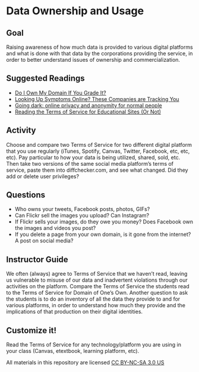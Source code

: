 # Data Ownership and Usage

## Goal

Raising awareness of how much data is provided to various digital platforms and what is done with that data by the corporations providing the service, in order to better understand issues of ownership and commercialization.

## Suggested Readings

* [Do I Own My Domain If You Grade It?](https://www.edsurge.com/news/2015-08-10-do-i-own-my-domain-if-you-grade-it)
* [Looking Up Symptoms Online? These Companies are Tracking You](http://motherboard.vice.com/read/looking-up-symptoms-online-these-companies-are-collecting-your-data)
* [Going dark: online privacy and anonymity for normal people](https://www.troyhunt.com/going-dark-online-privacy-and-anonymity-for-normal-people/)
* [Reading the Terms of Service for Educational Sites (Or Not)](http://hackeducation.com/2012/10/24/tos-tl-drhttp://hackeducation.com/2012/10/24/tos-tl-dr)

## Activity

Choose and compare two Terms of Service for two different digital platform that you use regularly (iTunes, Spotify, Canvas, Twitter, Facebook, etc, etc, etc). Pay particular to how your data is being utilized, shared, sold, etc. Then take two versions of the same social media platform’s terms of service, paste them into diffchecker.com, and see what changed. Did they add or delete user privileges?

## Questions

* Who owns your tweets, Facebook posts, photos, GIFs?
* Can Flickr sell the images you upload? Can Instagram?
* If Flickr sells your images, do they owe you money? Does Facebook own the  images and videos you post?
* If you delete a page from your own domain, is it gone from the internet? A post on social media?

## Instructor Guide

We often (always) agree to Terms of Service that we haven’t read, leaving us vulnerable to misuse of our data and inadvertent violations through our activities on the platform. Compare the Terms of Service the students read to the Terms of Service for Domain of One’s Own. Another question to ask the students is to do an inventory of all the data they provide to and for various platforms, in order to understand how much they provide and the implications of that production on their digital identities.

## Customize it!

Read the Terms of Service for any technology/platform you are using in your class (Canvas, etextbook, learning platform, etc).

All materials in this repository are licensed [CC BY-NC-SA 3.0 US](https://creativecommons.org/licenses/by-nc-sa/3.0/us/)
